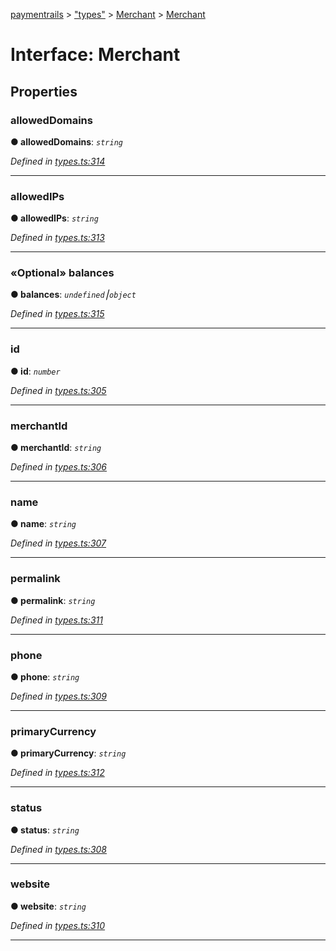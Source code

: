 [paymentrails](../README.md) > ["types"](../modules/_types_.md) > [Merchant](../modules/_types_.merchant.md) > [Merchant](../interfaces/_types_.merchant.merchant.md)



# Interface: Merchant


## Properties
<a id="alloweddomains"></a>

###  allowedDomains

**●  allowedDomains**:  *`string`* 

*Defined in [types.ts:314](https://github.com/PaymentRails/javascript-sdk/blob/e46ce8e/lib/types.ts#L314)*





___

<a id="allowedips"></a>

###  allowedIPs

**●  allowedIPs**:  *`string`* 

*Defined in [types.ts:313](https://github.com/PaymentRails/javascript-sdk/blob/e46ce8e/lib/types.ts#L313)*





___

<a id="balances"></a>

### «Optional» balances

**●  balances**:  *`undefined`⎮`object`* 

*Defined in [types.ts:315](https://github.com/PaymentRails/javascript-sdk/blob/e46ce8e/lib/types.ts#L315)*





___

<a id="id"></a>

###  id

**●  id**:  *`number`* 

*Defined in [types.ts:305](https://github.com/PaymentRails/javascript-sdk/blob/e46ce8e/lib/types.ts#L305)*





___

<a id="merchantid"></a>

###  merchantId

**●  merchantId**:  *`string`* 

*Defined in [types.ts:306](https://github.com/PaymentRails/javascript-sdk/blob/e46ce8e/lib/types.ts#L306)*





___

<a id="name"></a>

###  name

**●  name**:  *`string`* 

*Defined in [types.ts:307](https://github.com/PaymentRails/javascript-sdk/blob/e46ce8e/lib/types.ts#L307)*





___

<a id="permalink"></a>

###  permalink

**●  permalink**:  *`string`* 

*Defined in [types.ts:311](https://github.com/PaymentRails/javascript-sdk/blob/e46ce8e/lib/types.ts#L311)*





___

<a id="phone"></a>

###  phone

**●  phone**:  *`string`* 

*Defined in [types.ts:309](https://github.com/PaymentRails/javascript-sdk/blob/e46ce8e/lib/types.ts#L309)*





___

<a id="primarycurrency"></a>

###  primaryCurrency

**●  primaryCurrency**:  *`string`* 

*Defined in [types.ts:312](https://github.com/PaymentRails/javascript-sdk/blob/e46ce8e/lib/types.ts#L312)*





___

<a id="status"></a>

###  status

**●  status**:  *`string`* 

*Defined in [types.ts:308](https://github.com/PaymentRails/javascript-sdk/blob/e46ce8e/lib/types.ts#L308)*





___

<a id="website"></a>

###  website

**●  website**:  *`string`* 

*Defined in [types.ts:310](https://github.com/PaymentRails/javascript-sdk/blob/e46ce8e/lib/types.ts#L310)*





___


